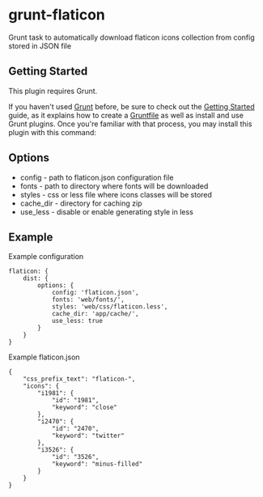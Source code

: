 # grunt-flaticon

Grunt task to automatically download flaticon icons collection from config stored in JSON file

## Getting Started
This plugin requires Grunt.

If you haven't used [Grunt](http://gruntjs.com/) before, be sure to check out the [Getting Started](http://gruntjs.com/getting-started) guide, as it explains how to create a [Gruntfile](http://gruntjs.com/sample-gruntfile) as well as install and use Grunt plugins. Once you're familiar with that process, you may install this plugin with this command:

## Options

- config - path to flaticon.json configuration file
- fonts - path to directory where fonts will be downloaded
- styles - css or less file where icons classes will be stored
- cache_dir - directory for caching zip
- use_less - disable or enable generating style in less

## Example

Example configuration

	flaticon: {
		dist: {
			options: {
				config: 'flaticon.json',
				fonts: 'web/fonts/',
				styles: 'web/css/flaticon.less',
				cache_dir: 'app/cache/',
				use_less: true
			}
		}
	}

Example flaticon.json

	{
		"css_prefix_text": "flaticon-",
		"icons": {
			"i1981": {
				"id": "1981",
				"keyword": "close"
			},
			"i2470": {
				"id": "2470",
				"keyword": "twitter"
			},
			"i3526": {
				"id": "3526",
				"keyword": "minus-filled"
			}
		}
	}
